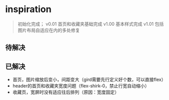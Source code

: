 # inspiration

> 初始化完成；
> v0.01 首页和收藏夹基础完成
> v1.00 基本样式完成
> v1.01 包括图片布局自适应在内的多处修复

## 待解决

## 已解决

+ 首页，图片缩放后变小，间距变大（gird需要先行定义好个数，可以直接flex）
+ header的首页和收藏夹宽度问题（flex-shirk-0，禁止行宽自动缩小）
+ 收藏页，宽屏时没有适应往后排列（原因：宽度固定）
